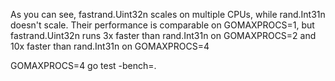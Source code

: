 As you can see, fastrand.Uint32n scales on multiple CPUs, while rand.Int31n doesn't scale. Their performance is comparable on GOMAXPROCS=1, but fastrand.Uint32n runs 3x faster than rand.Int31n on GOMAXPROCS=2 and 10x faster than rand.Int31n on GOMAXPROCS=4

GOMAXPROCS=4 go test -bench=.